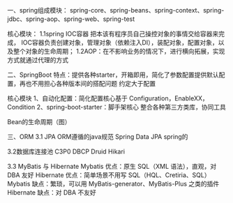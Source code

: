 一、spring组成模块：
spring-core、spring-beans、spring-context、spring-jdbc、spring-aop、spring-web、spring-test

核心模块： 1.1spring IOC容器
把本该有程序员自己操控对象的事情交给容器来完成，
IOC容器负责创建对象，管理对象（依赖注入DI），装配对象，配置对象，以及整个对象的生命周期；
1.2AOP：在不影响业务的情况下，进行横向拓展，实现方式就通过代理的方式

二、SpringBoot
特点：提供各种starter，开箱即用，简化了参数配置提供默认配置，再也不用担心各种版本间的搭配问题
约定大于配置

核心模块 1、自动化配置：简化配置核心基于
Configuration，EnableXX，Condition 2、spring-boot-starter：脚手架核心
整合各种第三方类库，协同工具

Bean的生命周期（图）

三、ORM 3.1 JPA ORM遵循的java规范 Spring Data JPA spring的

3.2数据库连接池 C3P0 DBCP Druid Hikari

3.3 MyBatis 与 Hibernate Mybatis 优点：原生 SQL（XML 语法），直观，对
DBA 友好 Hibernate 优点：简单场景不用写 SQL（HQL、Cretiria、SQL）
Mybatis 缺点：繁琐，可以用 MyBatis-generator、MyBatis-Plus 之类的插件
Hibernate 缺点：对 DBA 不友好